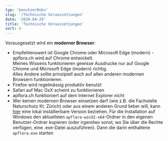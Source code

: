 ```yaml
---
typ: 'benutzerDoku'
slug: '/Technische-Voraussetzungen'
date: '2020-04-29'
title: 'Technische Voraussetzungen'
sort: 4
---
```


Vorausgesetzt wird ein **moderner Browser**:

- Empfehlenswert ist Google Chrome oder Microsoft Edge (modern) - apflora.ch wird auf Chrome entwickelt.<br/>
  Meines Wissens funktionieren gewisse Ausdrucke nur auf Google Chrome und Microsoft Edge (modern) richtig.<br/>
  Alles Andere sollte prinzipiell auch auf allen anderen modernen Browsern funktionieren.
- Firefox wird regelmässig produktiv benutzt
- Safari auf Mac OsX scheint zu funktionieren
- apflora.ch funktioniert auf dem Internet Explorer nicht
- Wer keinen modernen Browser einsetzen darf (wie z.B. die Fachstelle Naturschutz Kt. Zürich) oder aus einem anderen Grund lieber will, kann [hier](https://www.dropbox.com/sh/5ar4f0fu5uqvhar/AADJmUo_9pakOnjL_U27EpQMa?dl=0) eine lokal installierbare Version beziehen. Für die Installation auf Windows den aktuellsten `apflora-win32-x64`-Ordner in den eigenen Benutzer-Ordner kopieren (oder irgendwo sonst, wo Sie über die Rechte verfügen, eine .exe-Datei auszuführen). Dann die darin enthaltene `apflora.exe` starten

